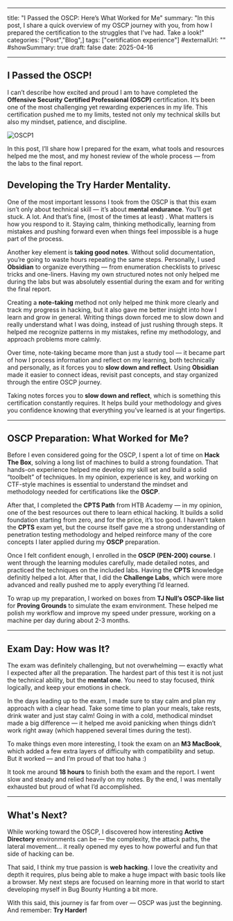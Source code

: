 
---
title: "I Passed the OSCP: Here’s What Worked for Me"
summary: "In this post, I share a quick overview of my OSCP journey with you, from how I prepared the certification to the struggles that I've had. Take a look!"
categories: ["Post","Blog",]
tags: ["certification experience"]
#externalUrl: ""
#showSummary: true
draft: false
date: 2025-04-16

---

## **I Passed the OSCP!**

I can’t describe how excited and proud I am to have completed the **Offensive Security Certified Professional (OSCP)** certification. It’s been one of the most challenging yet rewarding experiences in my life. This certification pushed me to my limits, tested not only my technical skills but also my mindset, patience, and discipline.

![OSCP1](oscp1.png)
  
In this post, I’ll share how I prepared for the exam, what tools and resources helped me the most, and my honest review of the whole process — from the labs to the final report.

## Developing the **Try Harder** Mentality.

One of the most important lessons I took from the OSCP is that this exam isn’t only about technical skill — it’s about **mental endurance**. You’ll get stuck. A lot. And that’s fine, (most of the times at least) . What matters is how you respond to it. Staying calm, thinking methodically, learning from mistakes and pushing forward even when things feel impossible is a huge part of the process.

  
Another key element is **taking good notes**. Without solid documentation, you’re going to waste hours repeating the same steps. Personally, I used **Obsidian** to organize everything — from enumeration checklists to privesc tricks and one-liners. Having my own structured notes not only helped me during the labs but was absolutely essential during the exam and for writing the final report.


Creating a **note-taking** method not only helped me think more clearly and track my progress in hacking, but it also gave me better insight into how I learn and grow in general. Writing things down forced me to slow down and really understand what I was doing, instead of just rushing through steps. It helped me recognize patterns in my mistakes, refine my methodology, and approach problems more calmly.

Over time, note-taking became more than just a study tool — it became part of how I process information and reflect on my learning, both technically and personally, as it forces you to **slow down and reflect**. Using **Obsidian** made it easier to connect ideas, revisit past concepts, and stay organized through the entire OSCP journey.

Taking notes forces you to **slow down and reflect**, which is something this certification constantly requires. It helps build your methodology and gives you confidence knowing that everything you’ve learned is at your fingertips.

---

## OSCP Preparation: What **Worked** for Me?

Before I even considered going for the OSCP, I spent a lot of time on **Hack The Box**, solving a long list of machines to build a strong foundation. That hands-on experience helped me develop my skill set and build a solid “toolbelt” of techniques. In my opinion, experience is key, and working on CTF-style machines is essential to understand the mindset and methodology needed for certifications like the **OSCP**.

After that, I completed the **CPTS Path** from HTB Academy — in my opinion, one of the best resources out there to learn ethical hacking. It builds a solid foundation starting from zero, and for the price, it’s too good. I haven’t taken the **CPTS** exam yet, but the course itself gave me a strong understanding of penetration testing methodology and helped reinforce many of the core concepts I later applied during my **OSCP** preparation.


Once I felt confident enough, I enrolled in the **OSCP (PEN-200) course**. I went through the learning modules carefully, made detailed notes, and practiced the techniques on the included labs. Having the **CPTS** knowledge definitly helped a lot. After that, I did the **Challenge Labs**, which were more advanced and really pushed me to apply everything I’d learned.
  

To wrap up my preparation, I worked on boxes from **TJ Null’s OSCP-like list** for **Proving Grounds** to simulate the exam environment. These helped me polish my workflow and improve my speed under pressure, working on a machine per day during about 2-3 months.

- - -

## Exam Day: How was It?

The exam was definitely challenging, but not overwhelming — exactly what I expected after all the preparation. The hardest part of this test it is not just the technical ability, but the **mental one**. You need to stay focused, think logically, and keep your emotions in check.
  
In the days leading up to the exam, I made sure to stay calm and plan my approach with a clear head. Take some time to plan your meals, take rests, drink water and just stay calm! Going in with a cold, methodical mindset made a big difference — it helped me avoid panicking when things didn’t work right away (which happened several times during the test).

To make things even more interesting, I took the exam on an **M3 MacBook**, which added a few extra layers of difficulty with compatibility and setup. But it worked — and I’m proud of that too haha :)

It took me around **18 hours** to finish both the exam and the report. I went slow and steady and relied heavily on my notes. By the end, I was mentally exhausted but proud of what I’d accomplished.

- - -

## What's Next?

While working toward the OSCP, I discovered how interesting **Active Directory** environments can be — the complexity, the attack paths, the lateral movement… it really opened my eyes to how powerful and fun that side of hacking can be.

That said, I think my true passion is **web hacking**. I love the creativity and depth it requires, plus being able to make a huge impact with basic tools like a browser. My next steps are focused on learning more in that world to start developing myself in Bug Bounty Hunting a bit more.

With this said, this journey is far from over — OSCP was just the beginning. And remember: **Try Harder!**